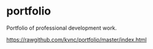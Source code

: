 portfolio
=========

Portfolio of professional development work.

https://rawgithub.com/kvnc/portfolio/master/index.html
